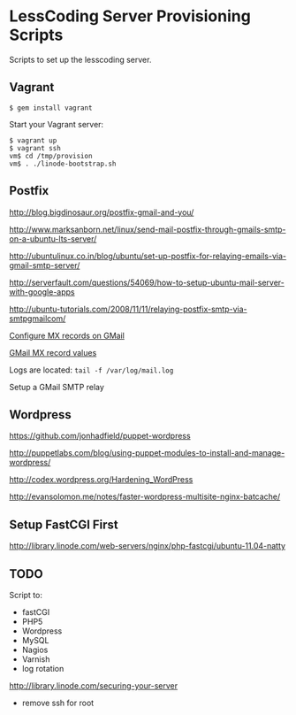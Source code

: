 # LessCoding Server Provisioning Scripts

Scripts to set up the lesscoding server.


## Vagrant

    $ gem install vagrant

Start your Vagrant server:

    $ vagrant up
    $ vagrant ssh
    vm$ cd /tmp/provision
    vm$ . ./linode-bootstrap.sh

## Postfix

<http://blog.bigdinosaur.org/postfix-gmail-and-you/>

<http://www.marksanborn.net/linux/send-mail-postfix-through-gmails-smtp-on-a-ubuntu-lts-server/>

<http://ubuntulinux.co.in/blog/ubuntu/set-up-postfix-for-relaying-emails-via-gmail-smtp-server/>

<http://serverfault.com/questions/54069/how-to-setup-ubuntu-mail-server-with-google-apps>

<http://ubuntu-tutorials.com/2008/11/11/relaying-postfix-smtp-via-smtpgmailcom/>

[Configure MX records on
GMail](http://support.google.com/a/bin/answer.py?hl=en&answer=140034)

[GMail MX record
values](http://support.google.com/a/bin/answer.py?hl=en&answer=174125)

Logs are located: `tail -f /var/log/mail.log`

Setup a GMail SMTP relay


## Wordpress

<https://github.com/jonhadfield/puppet-wordpress>

<http://puppetlabs.com/blog/using-puppet-modules-to-install-and-manage-wordpress/>

<http://codex.wordpress.org/Hardening_WordPress>

<http://evansolomon.me/notes/faster-wordpress-multisite-nginx-batcache/>


## Setup FastCGI First

<http://library.linode.com/web-servers/nginx/php-fastcgi/ubuntu-11.04-natty>


## TODO

Script to:

* fastCGI
* PHP5
* Wordpress
* MySQL
* Nagios
* Varnish
* log rotation



<http://library.linode.com/securing-your-server>
  - remove ssh for root
